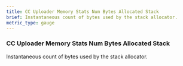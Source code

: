 ```yaml
---
title: CC Uploader Memory Stats Num Bytes Allocated Stack
brief: Instantaneous count of bytes used by the stack allocator.
metric_type: gauge
---
```


### CC Uploader Memory Stats Num Bytes Allocated Stack

Instantaneous count of bytes used by the stack allocator.
